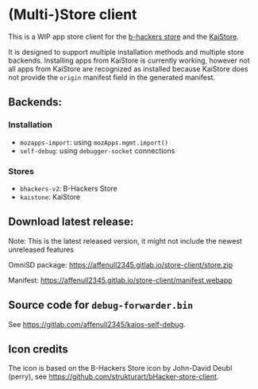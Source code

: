 # (Multi-)Store client

This is a WIP app store client for the
[b-hackers store](https://gitlab.com/banana-hackers/store-db) and the
[KaiStore](https://www.kaiostech.com/store).

It is designed to support multiple installation methods and multiple store
backends. Installing apps from KaiStore is currently working, however not all
apps from KaiStore are recognized as installed because KaiStore does not provide
the `origin` manifest field in the generated manifest.

## Backends:

### Installation

 - `mozapps-import`: using `mozApps.mgmt.import()`
 - `self-debug`: using `debugger-socket` connections

### Stores

 - `bhackers-v2`: B-Hackers Store
 - `kaistone`: KaiStore

## Download latest release:

Note: This is the latest released version, it might not include the newest
unreleased features

OmniSD package: <https://affenull2345.gitlab.io/store-client/store.zip>

Manifest: <https://affenull2345.gitlab.io/store-client/manifest.webapp>

## Source code for `debug-forwarder.bin`

See <https://gitlab.com/affenull2345/kaios-self-debug>.

## Icon credits

The icon is based on the B-Hackers Store icon by John-David Deubl (perry), see
<https://github.com/strukturart/bHacker-store-client>.
